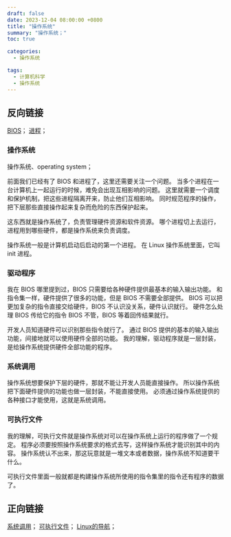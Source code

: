 ```yaml
---
draft: false
date: 2023-12-04 08:00:00 +0800
title: "操作系统"
summary: "操作系统；"
toc: true

categories:
  - 操作系统

tags:
  - 计算机科学
  - 操作系统
---
```


## 反向链接

[BIOS](/post/computer-science/operating-system/BIOS)；
[进程](/post/computer-science/operating-system/进程)；

### 操作系统

操作系统、operating system；

前面我们已经有了 BIOS 和进程了，这里还需要关注一个问题。
当多个进程在一台计算机上一起运行的时候，难免会出现互相影响的问题。
这里就需要一个调度和保护机制，把这些进程隔离开来，防止他们互相影响。
同时规范程序的操作，把下层那些直接操作起来复杂而危险的东西保护起来。

这东西就是操作系统了，负责管理硬件资源和软件资源。
哪个进程切上去运行，进程用到哪些硬件，都是操作系统来负责调度。

操作系统一般是计算机启动后启动的第一个进程。
在 Linux 操作系统里面，它叫 init 进程。

### 驱动程序

我在 BIOS 哪里提到过，BIOS 只需要给各种硬件提供最基本的输入输出功能。
和指令集一样，硬件提供了很多的功能，但是 BIOS 不需要全部提供。
BIOS 可以把更加复杂的指令直接交给硬件，BIOS 不认识没关系，硬件认识就行。
硬件怎么处理 BIOS 传给它的指令 BIOS 不管，BIOS 等着回传结果就行。

开发人员知道硬件可以识别那些指令就行了。
通过 BIOS 提供的基本的输入输出功能，间接地就可以使用硬件全部的功能。
我的理解，驱动程序就是一层封装，是给操作系统提供硬件全部功能的程序。

### 系统调用

操作系统想要保护下层的硬件，那就不能让开发人员能直接操作。
所以操作系统把下面硬件提供的功能也做一层封装，不能直接使用。
必须通过操作系统提供的各种接口才能使用，这就是系统调用。

### 可执行文件

我的理解，可执行文件就是操作系统对可以在操作系统上运行的程序做了一个规定。
程序必须要按照操作系统要求的格式去写，这样操作系统才能识别其中的内容。
操作系统认不出来，那这玩意就是一堆文本或者数据，操作系统不知道要干什么。

可执行文件里面一般就都是构建操作系统所使用的指令集里的指令还有程序的数据了。

## 正向链接

[系统调用](/post/computer-science/operating-system/系统调用)；
[可执行文件](/post/computer-science/program/可执行文件)；
[Linux的导航](/post/computer-science/operating-system/linux/Linux的导航)；
